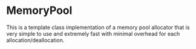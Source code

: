 # MemoryPool

This is a template class implementation of a memory pool allocator that is very simple to use and extremely fast with minimal overhead for each allocation/deallocation.
